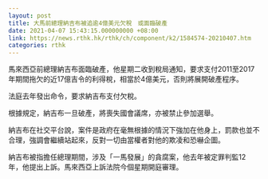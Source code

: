 ```yaml
---
layout: post
title: 大馬前總理納吉布被追逾4億美元欠稅　或面臨破產
date: 2021-04-07 15:43:15.000000000 +08:00
link: https://news.rthk.hk/rthk/ch/component/k2/1584574-20210407.htm
categories: rthk
---
```


馬來西亞前總理納吉布面臨破產，他星期二收到稅局通知，要求支付2011至2017年期間拖欠的近17億吉令的利得稅，相當於4億美元，否則將展開破產程序。

法庭去年發出命令，要求納吉布支付欠稅。

根據規定，納吉布一旦破產，將喪失國會議席，亦被禁止參加選舉。

納吉布在社交平台說，案件是政府在毫無根據的情況下強加在他身上，罰款也並不合理，強調會繼續站起來，反對一切由當權者對他的欺凌和恐嚇企圖。

納吉布被指擔任總理期間，涉及「一馬發展」的貪腐案，他去年被定罪判監12年，他提出上訴。馬來西亞上訴法院今個星期開庭審理。
